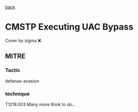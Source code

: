 [back](../index.md)
# CMSTP Executing UAC Bypass
Cover by sigma :x: 
## MITRE
### Tactic
defense-evasion
### technique
T1218.003
Many more think to do...